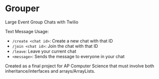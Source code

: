 # Grouper
Large Event Group Chats with Twilio

Text Message Usage:
- `/create <chat id>`: Create a new chat with that ID
- `/join <chat id>`: Join the chat with that ID
- `/leave`: Leave your current chat
- `<message>`: Sends the message to everyone in your chat

Created as a final project for AP Computer Science that must involve both inheritance/interfaces and arrays/ArrayLists.
